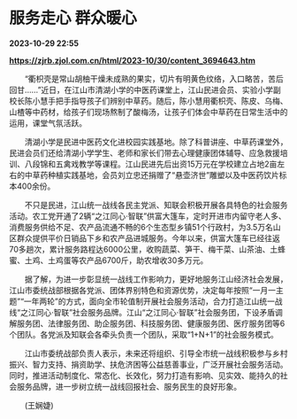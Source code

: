# 服务走心 群众暖心

**2023-10-29 22:55**

**https://zjrb.zjol.com.cn/html/2023-10/30/content_3694643.htm**

　　“衢枳壳是常山胡柚干燥未成熟的果实，切片有明黄色纹络，入口略苦，苦后回甘……”近日，在江山市清湖小学的中医药课堂上，江山民进会员、实验小学副校长陈小慧手把手指导孩子们辨别中草药。随后，陈小慧用衢枳壳、陈皮、乌梅、山楂等中药材，给孩子们现场熬制了酸梅汤，让孩子们体会中草药在日常生活中的运用，课堂气氛活跃。

　　清湖小学是民进中医药文化进校园实践基地。除了科普讲座、中草药课堂外，民进会员们还给清湖小学学生、老师和家长们带去心理健康团体辅导、应急救援培训、八段锦和五禽戏教学等课程。江山民进先后出资15万元在学校建立占地2亩左右的中草药种植实践基地，会员刘立忠还捐赠了“悬壶济世”雕塑以及中医药饮片标本400余份。

　　不只是民进，江山统一战线各民主党派、知联会积极开展各具特色的社会服务活动。农工党开通了2辆“之江同心·智联”供富大篷车，定时开进市内留守老人多、消费服务供给不足、农产品流通不畅的6个生态型乡镇51个行政村，为3.5万名山区群众提供平价日销品下乡和农产品进城服务。今年以来，供富大篷车已经往返70多趟次，累计服务路程达6000公里，收购蔬菜、笋干、梅干菜、山茶油、土蜂蜜、土鸡、土鸡蛋等农产品6700斤，助农增收30多万元。

　　据了解，为进一步彰显统一战线工作影响力，更好地服务江山经济社会发展，江山市委统战部根据各党派、团体界别特色和资源优势，决定每年按照“一月一主题”“一年两轮”的方式，面向全市轮值制开展社会服务活动，合力打造江山统一战线“之江同心·智联”社会服务品牌。江山“之江同心·智联”社会服务团，下设矛盾调解服务团、法律服务团、助企服务团、科技服务团、健康服务团、医疗服务团等6个团队。各党派及知联会各牵头负责一个团队，采取“1+N+1”的社会服务模式。

　　江山市委统战部负责人表示，未来还将组织、引导全市统一战线积极参与乡村振兴、智力支持、捐资助学、扶危济困等公益慈善事业，广泛开展社会服务活动。同时，推进活动制度化、常态化、长效化，努力打造有影响、见实效、能持久的社会服务品牌，进一步树立统一战线回报社会、服务民生的良好形象。

　　(王娴婕)